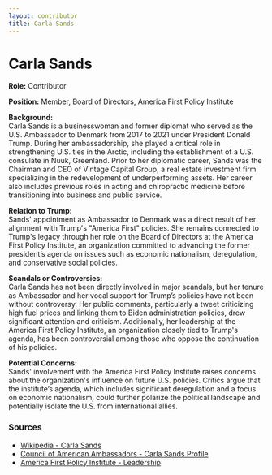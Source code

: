 ```yaml
---
layout: contributor
title: Carla Sands
---
```


# Carla Sands

**Role:** Contributor

**Position:** Member, Board of Directors, America First Policy Institute

**Background:**  
Carla Sands is a businesswoman and former diplomat who served as the U.S. Ambassador to Denmark from 2017 to 2021 under President Donald Trump. During her ambassadorship, she played a critical role in strengthening U.S. ties in the Arctic, including the establishment of a U.S. consulate in Nuuk, Greenland. Prior to her diplomatic career, Sands was the Chairman and CEO of Vintage Capital Group, a real estate investment firm specializing in the redevelopment of underperforming assets. Her career also includes previous roles in acting and chiropractic medicine before transitioning into business and public service.

**Relation to Trump:**  
Sands' appointment as Ambassador to Denmark was a direct result of her alignment with Trump's "America First" policies. She remains connected to Trump's legacy through her role on the Board of Directors at the America First Policy Institute, an organization committed to advancing the former president’s agenda on issues such as economic nationalism, deregulation, and conservative social policies.

**Scandals or Controversies:**  
Carla Sands has not been directly involved in major scandals, but her tenure as Ambassador and her vocal support for Trump’s policies have not been without controversy. Her public comments, particularly a tweet criticizing high fuel prices and linking them to Biden administration policies, drew significant attention and criticism. Additionally, her leadership at the America First Policy Institute, an organization closely tied to Trump's agenda, has been controversial among those who oppose the continuation of his policies.

**Potential Concerns:**  
Sands' involvement with the America First Policy Institute raises concerns about the organization's influence on future U.S. policies. Critics argue that the institute’s agenda, which includes significant deregulation and a focus on economic nationalism, could further polarize the political landscape and potentially isolate the U.S. from international allies.

### Sources
- [Wikipedia - Carla Sands](https://en.wikipedia.org/wiki/Carla_Sands)
- [Council of American Ambassadors - Carla Sands Profile](https://www.americanambassadors.org/members/carla-sands)
- [America First Policy Institute - Leadership](https://americafirstpolicy.com/leadership)
